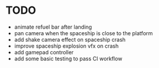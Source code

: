 TODO
====

* animate refuel bar after landing
* pan camera when the spaceship is close to the platform
* add shake camera effect on spaceship crash
* improve spaceship explosion vfx on crash
* add gamepad controller
* add some basic testing to pass CI workflow
